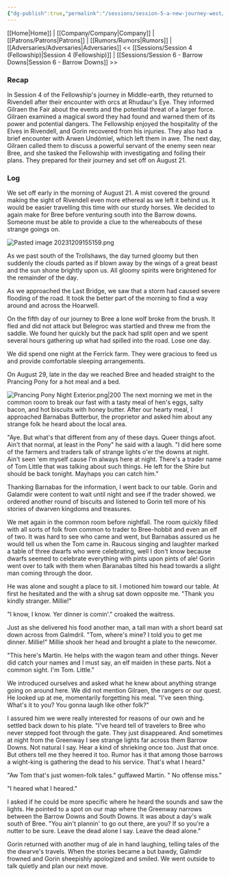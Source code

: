 ```yaml
---
{"dg-publish":true,"permalink":"/sessions/session-5-a-new-journey-west/","tags":["TOR","tolkien","lord-of-the-rings","middle-earth"]}
---
```


[[Home\|Home]] | [[Company/Company\|Company]] | [[Patrons/Patrons\|Patrons]] | [[Rumors/Rumors\|Rumors]] | [[Adversaries/Adversaries\|Adversaries]]
<< [[Sessions/Session 4 (Fellowship)\|Session 4 (Fellowship)]] | [[Sessions/Session 6 - Barrow Downs\|Session 6 - Barrow Downs]] >>
### Recap
In Session 4 of the Fellowship's journey in Middle-earth, they returned to Rivendell after their encounter with orcs at Rhudaur's Eye. They informed Gilraen the Fair about the events and the potential threat of a larger force. Gilraen examined a magical sword they had found and warned them of its power and potential dangers. The Fellowship enjoyed the hospitality of the Elves in Rivendell, and Gorin recovered from his injuries. They also had a brief encounter with Arwen Undómiel, which left them in awe. The next day, Gilraen called them to discuss a powerful servant of the enemy seen near Bree, and she tasked the Fellowship with investigating and foiling their plans. They prepared for their journey and set off on August 21.

### Log

We set off early in the morning of August 21. A mist covered the ground making the sight of Rivendell even more ethereal as we left it behind us. It would be easier travelling this time with our sturdy horses. We decided to again make for Bree before venturing south into the Barrow downs. Someone must be able to provide a clue to the whereabouts of these strange goings on. 

![Pasted image 20231209155159.png](/img/user/zz_assetts/Pasted%20image%2020231209155159.png)

As we past south of the Trollshaws, the day turned gloomy but then suddenly the clouds parted as if blown away by the wings of a great beast and the sun shone brightly upon us. All gloomy spirits were brightened for the remainder of the day.

As we approached the Last Bridge, we saw that a storm had caused severe flooding of the road. It took the better part of the morning to find a way around and across the Hoarwell.

On the fifth day of our journey to Bree a lone wolf broke from the brush. It fled and did not attack but Belegroc was startled and threw me from the saddle. We found her quickly but the pack had split open and we spent several hours gathering up what had spilled into the road. Lose one day.

We did spend one night at the Ferrick farm. They were gracious to feed us and provide comfortable sleeping arrangements.

On August 29, late in the day we reached Bree and headed straight to the Prancing Pony for a hot meal and a bed.

![Prancing Pony Night Exterior.png|200](/img/user/zz_assetts/Prancing%20Pony%20Night%20Exterior.png)
The next morning we met in the common room to break our fast with a tasty meal of hen's eggs, salty bacon, and hot biscuits with honey butter. After our hearty meal, I approached Barnabas Butterbur, the proprietor and asked him about any strange folk he heard about the local area. 

"Aye. But what's that different from any of these days. Queer things afoot. Ain't that normal, at least in the Pony" he said with a laugh. "I did here some of the farmers and traders talk of strange lights o'er the downs at night. Ain't seen 'em myself cause I'm always here at night. There's a trader name of Tom Little that was talking about such things. He left for the Shire but should be back tonight. Mayhaps you can catch him."

Thanking Barnabas for the information, I went back to our table. Gorin and Galamdir were content to wait until night and see if the trader showed. we ordered another round of biscuits and listened to Gorin tell more of his stories of dwarven kingdoms and treasures.

We met again in the common room before nightfall. The room quickly filled with all sorts of folk from common to trader to Bree-hobbit and even an elf of two. It was hard to see who came and went, but Barnabas assured us he would tell us when the Tom came in. Raucous singing and laughter marked a table of three dwarfs who were celebrating, well I don't know because dwarfs seemed to celebrate everything with pints upon pints of ale! Gorin went over to talk with them when Baranabas tilted his head towards a slight man coming through the door.

He was alone and sought a place to sit. I motioned him toward our table. At first he hesitated and the with a shrug sat down opposite me. "Thank you kindly stranger. Millie!"

"I know, I know. Yer dinner is comin'." croaked the waitress.

Just as she delivered his food another man, a tall man with a short beard sat down across from Galmdril. "Tom, where's mine? I told you to get me dinner. Millie!" Millie shook her head and brought a plate to the newcomer.

"This here's Martin. He helps with the wagon team and other things. Never did catch your names and I must say, an elf maiden in these parts. Not a common sight. I'm Tom. Little."

We introduced ourselves and asked what he knew about anything strange going on around here. We did not mention Gilraen, the rangers or our quest. He looked up at me, momentarily forgetting his meal. "I've seen thing. What's it to you? You gonna laugh like other folk?"

I assured him we were really interested for reasons of our own and he settled back down to his plate. "I've heard tell of travelers to Bree who never stepped foot through the gate. They just disappeared. And sometimes at night from the Greenway I see strange lights far across them Barrow Downs. Not natural I say. Hear a kind of shrieking once too. Just that once. But others tell me they heered it too. Rumor has it that among those barrows a wight-king is gathering the dead to his service. That's what I heard."

"Aw Tom that's just women-folk tales." guffawed Martin. " No offense miss."

"I heared what I heared."

I asked if he could be more specific where he heard the sounds and saw the lights. He pointed to a spot on our map where the Greenway narrows between the Barrow Downs and South Downs. It was about a day's walk south of Bree. "You ain't plannin' to go out there, are you? If so you're a nutter to be sure. Leave the dead alone I say. Leave the dead alone."

Gorin returned with another mug of ale in hand laughing, telling tales of the the dwarve's travels. When the stories became a but bawdy, Galmdir frowned and Gorin sheepishly apologized and smiled. We went outside to talk quietly and plan our next move.




